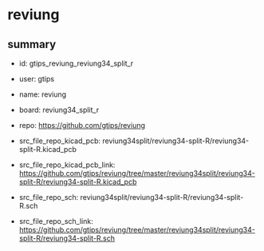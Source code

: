# reviung
 
## summary 
* id: gtips_reviung_reviung34_split_r
* user: gtips
* name: reviung
* board: reviung34_split_r
* repo: https://github.com/gtips/reviung
* src_file_repo_kicad_pcb: reviung34split/reviung34-split-R/reviung34-split-R.kicad_pcb
* src_file_repo_kicad_pcb_link: https://github.com/gtips/reviung/tree/master/reviung34split/reviung34-split-R/reviung34-split-R.kicad_pcb


* src_file_repo_sch: reviung34split/reviung34-split-R/reviung34-split-R.sch
* src_file_repo_sch_link: https://github.com/gtips/reviung/tree/master/reviung34split/reviung34-split-R/reviung34-split-R.sch






